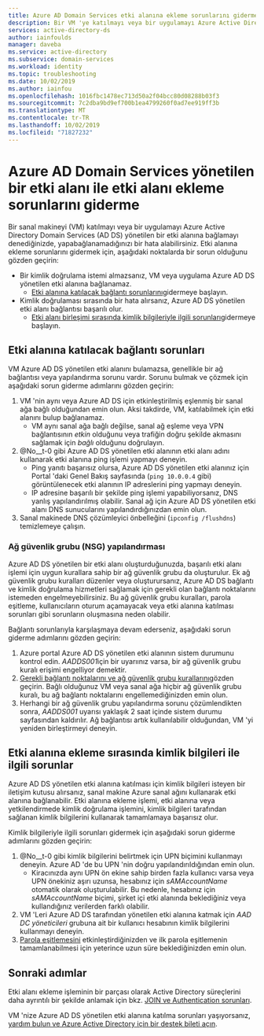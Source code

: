 ```yaml
---
title: Azure AD Domain Services etki alanına ekleme sorunlarını giderme | Microsoft Docs
description: Bir VM 'ye katılmayı veya bir uygulamayı Azure Active Directory Domain Services bağlamayı denediğinizde ve yönetilen etki alanına bağlanamadığınızda veya kimlik doğrulayabileceğinizden sık karşılaşılan sorunları nasıl giderebileceğinizi öğrenin.
services: active-directory-ds
author: iainfoulds
manager: daveba
ms.service: active-directory
ms.subservice: domain-services
ms.workload: identity
ms.topic: troubleshooting
ms.date: 10/02/2019
ms.author: iainfou
ms.openlocfilehash: 1016fbc1478ec713d50a2f04bcc80d08288b03f3
ms.sourcegitcommit: 7c2dba9bd9ef700b1ea4799260f0ad7ee919ff3b
ms.translationtype: MT
ms.contentlocale: tr-TR
ms.lasthandoff: 10/02/2019
ms.locfileid: "71827232"
---
```

# <a name="troubleshoot-domain-join-problems-with-an-azure-ad-domain-services-managed-domain"></a>Azure AD Domain Services yönetilen bir etki alanı ile etki alanı ekleme sorunlarını giderme

Bir sanal makineyi (VM) katılmayı veya bir uygulamayı Azure Active Directory Domain Services (AD DS) yönetilen bir etki alanına bağlamayı denediğinizde, yapabağlanamadığınızı bir hata alabilirsiniz. Etki alanına ekleme sorunlarını gidermek için, aşağıdaki noktalarda bir sorun olduğunu gözden geçirin:

* Bir kimlik doğrulama istemi almazsanız, VM veya uygulama Azure AD DS yönetilen etki alanına bağlanamaz.
    * [Etki alanına katılacak bağlantı sorunlarını](#connectivity-issues-for-domain-join)gidermeye başlayın.
* Kimlik doğrulaması sırasında bir hata alırsanız, Azure AD DS yönetilen etki alanı bağlantısı başarılı olur.
    * [Etki alanı birleşimi sırasında kimlik bilgileriyle ilgili sorunları](#credentials-related-issues-during-domain-join)gidermeye başlayın.

## <a name="connectivity-issues-for-domain-join"></a>Etki alanına katılacak bağlantı sorunları

VM Azure AD DS yönetilen etki alanını bulamazsa, genellikle bir ağ bağlantısı veya yapılandırma sorunu vardır. Sorunu bulmak ve çözmek için aşağıdaki sorun giderme adımlarını gözden geçirin:

1. VM 'nin aynı veya Azure AD DS için etkinleştirilmiş eşlenmiş bir sanal ağa bağlı olduğundan emin olun. Aksi takdirde, VM, katılabilmek için etki alanını bulup bağlanamaz.
    * VM aynı sanal ağa bağlı değilse, sanal ağ eşleme veya VPN bağlantısının *etkin* olduğunu veya trafiğin doğru şekilde akmasını sağlamak için *bağlı* olduğunu doğrulayın.
1. @No__t-0 gibi Azure AD DS yönetilen etki alanının etki alanı adını kullanarak etki alanına ping işlemi yapmayı deneyin.
    * Ping yanıtı başarısız olursa, Azure AD DS yönetilen etki alanınız için Portal 'daki Genel Bakış sayfasında (`ping 10.0.0.4` gibi) görüntülenecek etki alanının IP adreslerini ping yapmayı deneyin.
    * IP adresine başarılı bir şekilde ping işlemi yapabiliyorsanız, DNS yanlış yapılandırılmış olabilir. Sanal ağ için Azure AD DS yönetilen etki alanı DNS sunucularını yapılandırdığınızdan emin olun.
1. Sanal makinede DNS çözümleyici önbelleğini (`ipconfig /flushdns`) temizlemeye çalışın.

### <a name="network-security-group-nsg-configuration"></a>Ağ güvenlik grubu (NSG) yapılandırması

Azure AD DS yönetilen bir etki alanı oluşturduğunuzda, başarılı etki alanı işlemi için uygun kurallara sahip bir ağ güvenlik grubu da oluşturulur. Ek ağ güvenlik grubu kuralları düzenler veya oluşturursanız, Azure AD DS bağlantı ve kimlik doğrulama hizmetleri sağlamak için gerekli olan bağlantı noktalarını istemeden engelmeyebilirsiniz. Bu ağ güvenlik grubu kuralları, parola eşitleme, kullanıcıların oturum açamayacak veya etki alanına katılması sorunları gibi sorunların oluşmasına neden olabilir.

Bağlantı sorunlarıyla karşılaşmaya devam ederseniz, aşağıdaki sorun giderme adımlarını gözden geçirin:

1. Azure portal Azure AD DS yönetilen etki alanının sistem durumunu kontrol edin. *AADDS001*için bir uyarıınız varsa, bir ağ güvenlik grubu kuralı erişimi engelliyor demektir.
1. [Gerekli bağlantı noktalarını ve ağ güvenlik grubu kurallarını][network-ports]gözden geçirin. Bağlı olduğunuz VM veya sanal ağa hiçbir ağ güvenlik grubu kuralı, bu ağ bağlantı noktalarını engellemediğinizden emin olun.
1. Herhangi bir ağ güvenlik grubu yapılandırma sorunu çözümlendikten sonra, *AADDS001* uyarısı yaklaşık 2 saat içinde sistem durumu sayfasından kaldırılır. Ağ bağlantısı artık kullanılabilir olduğundan, VM 'yi yeniden birleştirmeyi deneyin.

## <a name="credentials-related-issues-during-domain-join"></a>Etki alanına ekleme sırasında kimlik bilgileri ile ilgili sorunlar

Azure AD DS yönetilen etki alanına katılması için kimlik bilgileri isteyen bir iletişim kutusu alırsanız, sanal makine Azure sanal ağını kullanarak etki alanına bağlanabilir. Etki alanına ekleme işlemi, etki alanına veya yetkilendirmede kimlik doğrulama işlemini, kimlik bilgileri tarafından sağlanan kimlik bilgilerini kullanarak tamamlamaya başarısız olur.

Kimlik bilgileriyle ilgili sorunları gidermek için aşağıdaki sorun giderme adımlarını gözden geçirin:

1. @No__t-0 gibi kimlik bilgilerini belirtmek için UPN biçimini kullanmayı deneyin. Azure AD 'de bu UPN 'nin doğru yapılandırıldığından emin olun.
    * Kiracınızda aynı UPN ön ekine sahip birden fazla kullanıcı varsa veya UPN önekiniz aşırı uzunsa, hesabınız için *sAMAccountName* otomatik olarak oluşturulabilir. Bu nedenle, hesabınız için *sAMAccountName* biçimi, şirket içi etki alanında beklediğiniz veya kullandığınız verilerden farklı olabilir.
1. VM 'Leri Azure AD DS tarafından yönetilen etki alanına katmak için *AAD DC yöneticileri* grubuna ait bir kullanıcı hesabının kimlik bilgilerini kullanmayı deneyin.
1. [Parola eşitlemesini][enable-password-sync] etkinleştirdiğinizden ve ilk parola eşitlemenin tamamlanabilmesi için yeterince uzun süre beklediğinizden emin olun.

## <a name="next-steps"></a>Sonraki adımlar

Etki alanı ekleme işleminin bir parçası olarak Active Directory süreçlerini daha ayrıntılı bir şekilde anlamak için bkz. [JOIN ve Authentication sorunları][join-authentication-issues].

VM 'nize Azure AD DS yönetilen etki alanına katılma sorunları yaşıyorsanız, [yardım bulun ve Azure Active Directory için bir destek bileti açın][azure-ad-support].

<!-- INTERNAL LINKS -->
[enable-password-sync]: tutorial-create-instance.md#enable-user-accounts-for-azure-ad-ds
[network-ports]: network-considerations.md#network-security-groups-and-required-ports
[azure-ad-support]: ../active-directory/fundamentals/active-directory-troubleshooting-support-howto.md

<!-- EXTERNAL LINKS -->
[join-authentication-issues]: /previous-versions/windows/it-pro/windows-2000-server/cc961817(v=technet.10)
